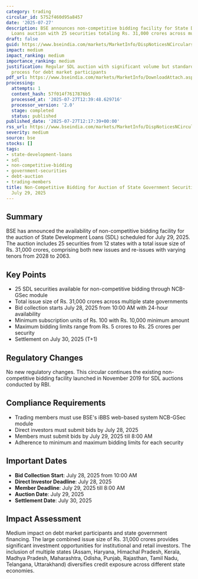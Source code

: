 ```yaml
---
category: trading
circular_id: 5752f460d95a8457
date: '2025-07-27'
description: BSE announces non-competitive bidding facility for State Development
  Loans auction with 25 securities totaling Rs. 31,000 crores across multiple states.
draft: false
guid: https://www.bseindia.com/markets/MarketInfo/DispNoticesNCirculars.aspx?Noticeid={F42B5100-5C4B-4BC3-A535-CAD833670556}&noticeno=20250727-1&dt=07/27/2025&icount=1&totcount=2&flag=0
impact: medium
impact_ranking: medium
importance_ranking: medium
justification: Regular SDL auction with significant volume but standard operational
  process for debt market participants
pdf_url: https://www.bseindia.com/markets/MarketInfo/DownloadAttach.aspx?id=20250727-1&attachedId=
processing:
  attempts: 1
  content_hash: 57f014f7617876b5
  processed_at: '2025-07-27T12:39:48.629716'
  processor_version: '2.0'
  stage: completed
  status: published
published_date: '2025-07-27T12:17:39+00:00'
rss_url: https://www.bseindia.com/markets/MarketInfo/DispNoticesNCirculars.aspx?Noticeid={F42B5100-5C4B-4BC3-A535-CAD833670556}&noticeno=20250727-1&dt=07/27/2025&icount=1&totcount=2&flag=0
severity: medium
source: bse
stocks: []
tags:
- state-development-loans
- sdl
- non-competitive-bidding
- government-securities
- debt-auction
- trading-members
title: Non-Competitive Bidding for Auction of State Government Securities (SDL) on
  July 29, 2025
---
```


## Summary

BSE has announced the availability of non-competitive bidding facility for the auction of State Development Loans (SDL) scheduled for July 29, 2025. The auction includes 25 securities from 12 states with a total issue size of Rs. 31,000 crores, comprising both new issues and re-issues with varying tenors from 2028 to 2063.

## Key Points

- 25 SDL securities available for non-competitive bidding through NCB-GSec module
- Total issue size of Rs. 31,000 crores across multiple state governments
- Bid collection starts July 28, 2025 from 10:00 AM with 24-hour availability
- Minimum subscription units of Rs. 100 with Rs. 10,000 minimum amount
- Maximum bidding limits range from Rs. 5 crores to Rs. 25 crores per security
- Settlement on July 30, 2025 (T+1)

## Regulatory Changes

No new regulatory changes. This circular continues the existing non-competitive bidding facility launched in November 2019 for SDL auctions conducted by RBI.

## Compliance Requirements

- Trading members must use BSE's iBBS web-based system NCB-GSec module
- Direct investors must submit bids by July 28, 2025
- Members must submit bids by July 29, 2025 till 8:00 AM
- Adherence to minimum and maximum bidding limits for each security

## Important Dates

- **Bid Collection Start**: July 28, 2025 from 10:00 AM
- **Direct Investor Deadline**: July 28, 2025
- **Member Deadline**: July 29, 2025 till 8:00 AM
- **Auction Date**: July 29, 2025
- **Settlement Date**: July 30, 2025

## Impact Assessment

Medium impact on debt market participants and state government financing. The large combined issue size of Rs. 31,000 crores provides significant investment opportunities for institutional and retail investors. The inclusion of multiple states (Assam, Haryana, Himachal Pradesh, Kerala, Madhya Pradesh, Maharashtra, Odisha, Punjab, Rajasthan, Tamil Nadu, Telangana, Uttarakhand) diversifies credit exposure across different state economies.